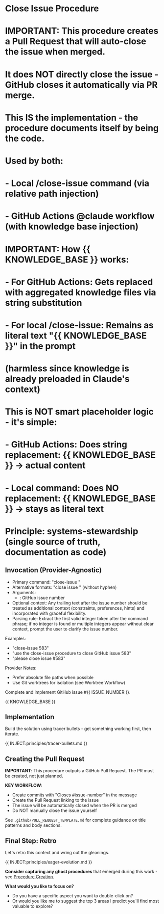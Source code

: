 # Close Issue Procedure
#
# IMPORTANT: This procedure creates a Pull Request that will auto-close the issue when merged.
# It does NOT directly close the issue - GitHub closes it automatically via PR merge.
#
# This IS the implementation - the procedure documents itself by being the code.
# Used by both:
# - Local /close-issue command (via relative path injection)
# - GitHub Actions @claude workflow (with knowledge base injection)
#
# IMPORTANT: How {{ KNOWLEDGE_BASE }} works:
# - For GitHub Actions: Gets replaced with aggregated knowledge files via string substitution
# - For local /close-issue: Remains as literal text "{{ KNOWLEDGE_BASE }}" in the prompt
#   (harmless since knowledge is already preloaded in Claude's context)
# 
# This is NOT smart placeholder logic - it's simple:
# - GitHub Actions: Does string replacement: {{ KNOWLEDGE_BASE }} → actual content
# - Local command: Does NO replacement: {{ KNOWLEDGE_BASE }} → stays as literal text
#
# Principle: systems-stewardship (single source of truth, documentation as code)

## Invocation (Provider-Agnostic)
- Primary command: "close-issue <number>"
- Alternative formats: "close issue <number>" (without hyphen)
- Arguments:
  - <number>: GitHub issue number
- Optional context: Any trailing text after the issue number should be treated as additional context (constraints, preferences, hints) and incorporated with graceful flexibility.
- Parsing rule: Extract the first valid integer token after the command phrase; if no integer is found or multiple integers appear without clear context, prompt the user to clarify the issue number.

Examples:
- "close-issue 583"
- "use the close-issue procedure to close GitHub issue 583"
- "please close issue #583"

Provider Notes:
- Prefer absolute file paths when possible
- Use Git worktrees for isolation (see Worktree Workflow)

Complete and implement GitHub issue #{{ ISSUE_NUMBER }}.

{{ KNOWLEDGE_BASE }}
<!-- Note: If you see "{{ KNOWLEDGE_BASE }}" above as literal text, you're running locally and knowledge is already preloaded -->

## Implementation
<!-- Contract: Issue context loaded, working in worktree -->
Build the solution using tracer bullets - get something working first, then iterate.

{{ INJECT:principles/tracer-bullets.md }}

## Creating the Pull Request

**IMPORTANT**: This procedure outputs a GitHub Pull Request. The PR must be created, not just planned.

**KEY WORKFLOW**:
- Create commits with "Closes #issue-number" in the message
- Create the Pull Request linking to the issue
- The issue will be automatically closed when the PR is merged
- Do NOT manually close the issue yourself

See `.github/PULL_REQUEST_TEMPLATE.md` for complete guidance on title patterns and body sections.

## Final Step: Retro
Let's retro this context and wring out the gleanings.

{{ INJECT:principles/eager-evolution.md }}

**Consider capturing any ghost procedures** that emerged during this work - see [Procedure Creation](knowledge/procedures/procedure-creation.md).

**What would you like to focus on?**
- Do you have a specific aspect you want to double-click on?
- Or would you like me to suggest the top 3 areas I predict you'll find most valuable to explore?
